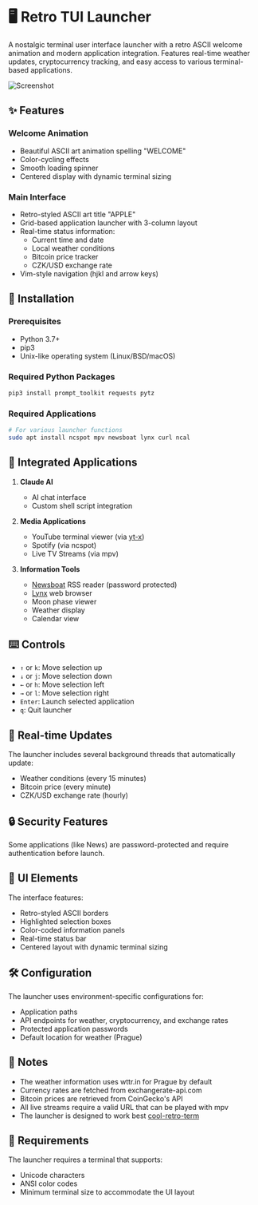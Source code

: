# 🖥️ Retro TUI Launcher

A nostalgic terminal user interface launcher with a retro ASCII welcome animation and modern application integration. Features real-time weather updates, cryptocurrency tracking, and easy access to various terminal-based applications.

![Screenshot](screenshot.png)

## ✨ Features

### Welcome Animation
- Beautiful ASCII art animation spelling "WELCOME"
- Color-cycling effects
- Smooth loading spinner
- Centered display with dynamic terminal sizing

### Main Interface
- Retro-styled ASCII art title "APPLE"
- Grid-based application launcher with 3-column layout
- Real-time status information:
  - Current time and date
  - Local weather conditions
  - Bitcoin price tracker
  - CZK/USD exchange rate
- Vim-style navigation (hjkl and arrow keys)

## 🚀 Installation

### Prerequisites
- Python 3.7+
- pip3
- Unix-like operating system (Linux/BSD/macOS)

### Required Python Packages
```bash
pip3 install prompt_toolkit requests pytz
```

### Required Applications
```bash
# For various launcher functions
sudo apt install ncspot mpv newsboat lynx curl ncal
```

## 📱 Integrated Applications

1. **Claude AI**
   - AI chat interface
   - Custom shell script integration

2. **Media Applications**
   - YouTube terminal viewer (via [yt-x](https://github.com/Benexl/yt-x))
   - Spotify (via ncspot)
   - Live TV Streams (via mpv)

4. **Information Tools**
   - [Newsboat](https://github.com/newsboat/newsboat) RSS reader (password protected)
   - [Lynx](https://lynx.invisible-island.net/) web browser
   - Moon phase viewer
   - Weather display
   - Calendar view

## ⌨️ Controls

- `↑` or `k`: Move selection up
- `↓` or `j`: Move selection down
- `←` or `h`: Move selection left
- `→` or `l`: Move selection right
- `Enter`: Launch selected application
- `q`: Quit launcher

## 🔄 Real-time Updates

The launcher includes several background threads that automatically update:
- Weather conditions (every 15 minutes)
- Bitcoin price (every minute)
- CZK/USD exchange rate (hourly)

## 🔒 Security Features

Some applications (like News) are password-protected and require authentication before launch.

## 🎨 UI Elements

The interface features:
- Retro-styled ASCII borders
- Highlighted selection boxes
- Color-coded information panels
- Real-time status bar
- Centered layout with dynamic terminal sizing

## 🛠️ Configuration

The launcher uses environment-specific configurations for:
- Application paths
- API endpoints for weather, cryptocurrency, and exchange rates
- Protected application passwords
- Default location for weather (Prague)

## 📝 Notes

- The weather information uses wttr.in for Prague by default
- Currency rates are fetched from exchangerate-api.com
- Bitcoin prices are retrieved from CoinGecko's API
- All live streams require a valid URL that can be played with mpv
- The launcher is designed to work best [cool-retro-term](https://github.com/Swordfish90/cool-retro-term)

## 🚫 Requirements

The launcher requires a terminal that supports:
- Unicode characters
- ANSI color codes
- Minimum terminal size to accommodate the UI layout
